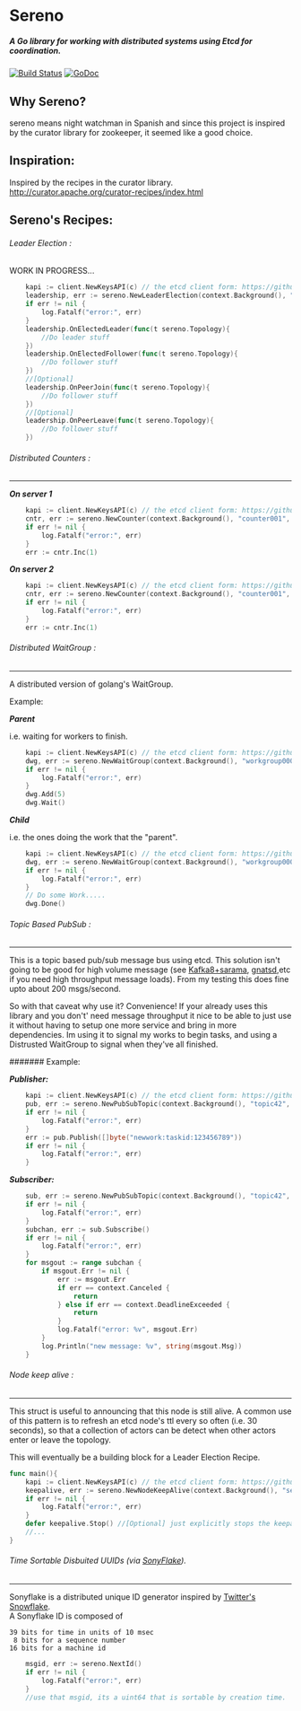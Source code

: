# Sereno 
##### A Go library for working with distributed systems using Etcd for coordination. 

[![Build Status](https://travis-ci.org/lytics/sereno.svg?branch=master)](https://travis-ci.org/lytics/sereno)
[![GoDoc](https://godoc.org/github.com/lytics/sereno?status.svg)](https://godoc.org/github.com/lytics/sereno)

## Why Sereno?

sereno means night watchman in Spanish and since this project is inspired by the curator library for zookeeper, it seemed like a good choice. 

## Inspiration:

Inspired by the recipes in the curator library.  http://curator.apache.org/curator-recipes/index.html


## Sereno's Recipes:

###### Leader Election :
WORK IN PROGRESS...
```go
	kapi := client.NewKeysAPI(c) // the etcd client form: https://github.com/coreos/etcd/tree/master/client
	leadership, err := sereno.NewLeaderElection(context.Background(), "leader-topology1", kapi)
	if err != nil {
		log.Fatalf("error:", err)
	}
	leadership.OnElectedLeader(func(t sereno.Topology){
		//Do leader stuff
	})
	leadership.OnElectedFollower(func(t sereno.Topology){
		//Do follower stuff
	})
	//[Optional]
	leadership.OnPeerJoin(func(t sereno.Topology){
		//Do follower stuff
	})
	//[Optional]
	leadership.OnPeerLeave(func(t sereno.Topology){
		//Do follower stuff
	})
```

###### Distributed Counters :
---------------------------------------------------------------------------
***On server 1***
```go
	kapi := client.NewKeysAPI(c) // the etcd client form: https://github.com/coreos/etcd/tree/master/client
	cntr, err := sereno.NewCounter(context.Background(), "counter001", kapi)
	if err != nil {
		log.Fatalf("error:", err)
	}
	err := cntr.Inc(1)
```

***On server 2***
```go
	kapi := client.NewKeysAPI(c) // the etcd client form: https://github.com/coreos/etcd/tree/master/client
	cntr, err := sereno.NewCounter(context.Background(), "counter001", kapi)
	if err != nil {
		log.Fatalf("error:", err)
	}
	err := cntr.Inc(1)
```

###### Distributed WaitGroup :
---------------------------------------------------------------------------

A distributed version of golang's WaitGroup.  

Example:

***Parent***

i.e. waiting for workers to finish.
```go
	kapi := client.NewKeysAPI(c) // the etcd client form: https://github.com/coreos/etcd/tree/master/client
	dwg, err := sereno.NewWaitGroup(context.Background(), "workgroup0001", kapi)
	if err != nil {
		log.Fatalf("error:", err)
	}
	dwg.Add(5)
	dwg.Wait()
```

***Child***

i.e. the ones doing the work that the "parent".
```go
	kapi := client.NewKeysAPI(c) // the etcd client form: https://github.com/coreos/etcd/tree/master/client
	dwg, err := sereno.NewWaitGroup(context.Background(), "workgroup0001", kapi)
	if err != nil {
		log.Fatalf("error:", err)
	}
	// Do some Work.....
	dwg.Done()
```

###### Topic Based PubSub :
---------------------------------------------------------------------------

This is a topic based pub/sub message bus using etcd.  This solution isn't going to be good for high volume message (see [Kafka8+sarama](https://github.com/Shopify/sarama), [gnatsd](https://github.com/nats-io/gnatsd),etc if you need high throughput message loads).  From my testing this does fine upto about 200 msgs/second.  

So with that caveat why use it? Convenience!   If your already uses this library and you don't' need message throughput it nice to be able to just use it without having to setup one more service and bring in more dependencies.  Im using it to signal my works to begin tasks, and using a Distrusted WaitGroup to signal when they've all finished. 

####### Example:

***Publisher:***

```go
	kapi := client.NewKeysAPI(c) // the etcd client form: https://github.com/coreos/etcd/tree/master/client
	pub, err := sereno.NewPubSubTopic(context.Background(), "topic42", kapi)
	if err != nil {
		log.Fatalf("error:", err)
	}
	err := pub.Publish([]byte("newwork:taskid:123456789"))
	if err != nil {
		log.Fatalf("error:", err)
	}

```

***Subscriber:***

```go
    sub, err := sereno.NewPubSubTopic(context.Background(), "topic42", kapi)
	if err != nil {
		log.Fatalf("error:", err)
	}
	subchan, err := sub.Subscribe()
	if err != nil {
		log.Fatalf("error:", err)
	}
	for msgout := range subchan {
		if msgout.Err != nil {
			err := msgout.Err
			if err == context.Canceled {
				return
			} else if err == context.DeadlineExceeded {
				return
			}
			log.Fatalf("error: %v", msgout.Err)
		}
		log.Println("new message: %v", string(msgout.Msg))
	}
```


###### Node keep alive :
---------------------------------------------------------------------------
This struct is useful to announcing that this node is still alive.  A common use of this pattern is to refresh an etcd node's ttl every so often (i.e. 30 seconds), so that a collection of actors can be detect when other actors enter or leave the topology.    

This will eventually be a building block for a Leader Election Recipe. 

```go
func main(){
	kapi := client.NewKeysAPI(c) // the etcd client form: https://github.com/coreos/etcd/tree/master/client
	keepalive, err := sereno.NewNodeKeepAlive(context.Background(), "service/api/node0001", 30*time.Second, kapi)
	if err != nil {
		log.Fatalf("error:", err)
	}
	defer keepalive.Stop() //[Optional] just explicitly stops the keepalive, not really needed if your going to exit though...   
	//... 
}
```

###### Time Sortable Disbuited UUIDs (via [SonyFlake](https://github.com/sony/sonyflake)).  
---------------------------------------------------------------------------

Sonyflake is a distributed unique ID generator inspired by [Twitter's Snowflake](https://blog.twitter.com/2010/announcing-snowflake).  
A Sonyflake ID is composed of

    39 bits for time in units of 10 msec
     8 bits for a sequence number
    16 bits for a machine id

```go
	msgid, err := sereno.NextId()
	if err != nil {
		log.Fatalf("error:", err)
	}
	//use that msgid, its a uint64 that is sortable by creation time.  see [SonyFlake](https://github.com/sony/sonyflake)
```
